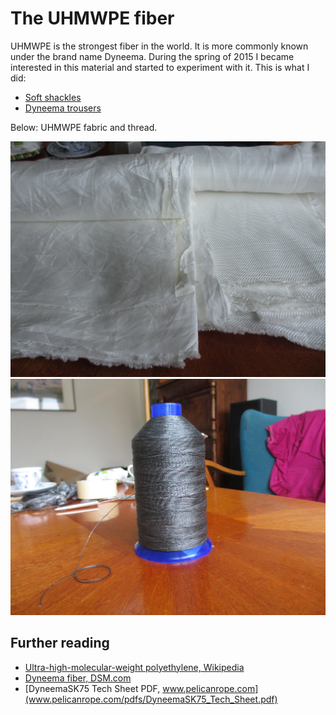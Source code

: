 The UHMWPE fiber
================

UHMWPE is the strongest fiber in the world. It is more commonly known under the brand name Dyneema. During the spring of 2015 I became interested in this material and started to experiment with it. This is what I did:

* [Soft shackles](soft-shackles.md)
* [Dyneema trousers](uhmwpe-trousers.md)

Below: UHMWPE fabric and thread.

![Dyneema fabrics](img/uhmwpe-fabrics-440d-and-1600d.jpg)
![Dyneema sewing thread](img/uhmwpe-thread-20s.jpg)

Further reading
---------------

  * [Ultra-high-molecular-weight polyethylene, Wikipedia](http://en.wikipedia.org/wiki/Ultra-high-molecular-weight_polyethylene)
  * [Dyneema fiber, DSM.com](http://www.dsm.com/products/dyneema/en_GB/product-technologies/fiber.html)
  * [DyneemaSK75 Tech Sheet PDF, www.pelicanrope.com](www.pelicanrope.com/pdfs/DyneemaSK75_Tech_Sheet.pdf)
